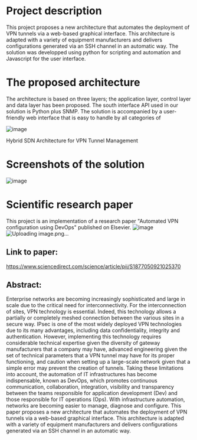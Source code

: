 # Project description

This project proposes a new architecture that automates the deployment of VPN tunnels via a web-based graphical interface. This architecture is adapted with a variety of equipment manufacturers and delivers configurations generated via an SSH channel in an automatic way. 
The solution was developped using python for scripting and automation and Javascript for the user interface.

# The proposed architecture

The architecture is based on three layers; the application layer, control layer and data layer has been proposed. The south interface API used in our solution is Python plus SNMP. The solution is accompanied by a user-friendly web interface that is easy to handle by all categories of

![image](https://github.com/LotfiFirdaouss/ProjectVpnAutomation/assets/74172827/b97dd9e7-3ffa-4cda-9322-97dc0beabaff)

Hybrid SDN Architecture for VPN Tunnel Management

# Screenshots of the solution

![image](https://github.com/LotfiFirdaouss/ProjectVpnAutomation/assets/74172827/bb2a8307-df35-4845-9092-f8f737b0d67b)


# Scientific research paper
This project is an implementation of a research paper "Automated VPN configuration using DevOps" published on Elsevier.
![image](https://github.com/LotfiFirdaouss/ProjectVpnAutomation/assets/74172827/b69b66d4-301e-4f7d-a612-6cfbe4c0a368)
![Uploading image.png…]()

## Link to paper: 

https://www.sciencedirect.com/science/article/pii/S1877050921025370

## Abstract:

Enterprise networks are becoming increasingly sophisticated and large in scale due to the critical need for interconnectivity. For the interconnection of sites, VPN technology is essential. Indeed, this technology allows a partially or completely meshed connection between the various sites in a secure way. IPsec is one of the most widely deployed VPN technologies due to its many advantages, including data confidentiality, integrity and authentication. However, implementing this technology requires considerable technical expertise given the diversity of gateway manufacturers that a company may have, advanced engineering given the set of technical parameters that a VPN tunnel may have for its proper functioning, and caution when setting up a large-scale network given that a simple error may prevent the creation of tunnels. Taking these limitations into account, the automation of IT infrastructures has become indispensable, known as DevOps, which promotes continuous communication, collaboration, integration, visibility and transparency between the teams responsible for application development (Dev) and those responsible for IT operations (Ops). With infrastructure automation, networks are becoming easier to manage, diagnose and configure. This paper proposes a new architecture that automates the deployment of VPN tunnels via a web-based graphical interface. This architecture is adapted with a variety of equipment manufacturers and delivers configurations generated via an SSH channel in an automatic way.
